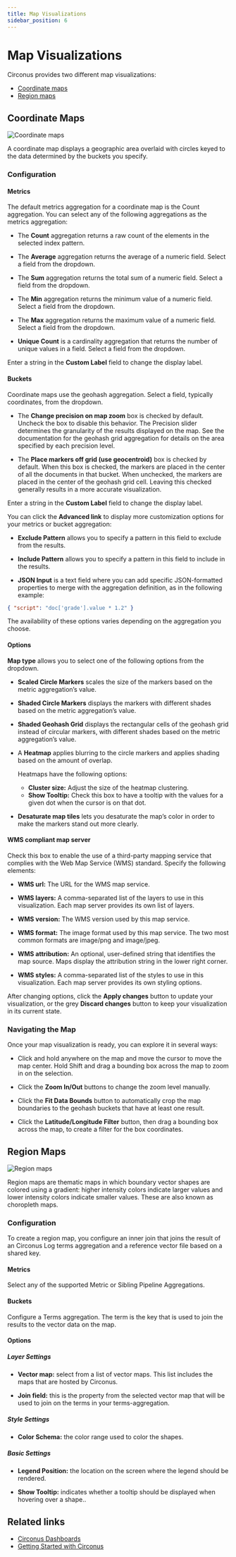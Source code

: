 ```yaml
---
title: Map Visualizations
sidebar_position: 6
---
```


# Map Visualizations

Circonus provides two different map visualizations:

- [Coordinate maps](#coordinate-maps)
- [Region maps](#region-maps)

## Coordinate Maps

![Coordinate maps](../img/visualizations-maps_coordinate.png)

A coordinate map displays a geographic area overlaid with circles keyed to the data determined by the buckets you specify.

### Configuration

#### Metrics

The default metrics aggregation for a coordinate map is the Count aggregation. You can select any of the following aggregations as the metrics aggregation:

- The **Count** aggregation returns a raw count of the elements in the selected index pattern.

- The **Average** aggregation returns the average of a numeric field. Select a field from the dropdown.

- The **Sum** aggregation returns the total sum of a numeric field. Select a field from the dropdown.

- The **Min** aggregation returns the minimum value of a numeric field. Select a field from the dropdown.

- The **Max** aggregation returns the maximum value of a numeric field. Select a field from the dropdown.

- **Unique Count** is a cardinality aggregation that returns the number of unique values in a field. Select a field from the dropdown.

Enter a string in the **Custom Label** field to change the display label.

#### Buckets

Coordinate maps use the geohash aggregation. Select a field, typically coordinates, from the dropdown.

- The **Change precision on map zoom** box is checked by default. Uncheck the box to disable this behavior. The Precision slider determines the granularity of the results displayed on the map. See the documentation for the geohash grid aggregation for details on the area specified by each precision level.

- The **Place markers off grid (use geocentroid)** box is checked by default. When this box is checked, the markers are placed in the center of all the documents in that bucket. When unchecked, the markers are placed in the center of the geohash grid cell. Leaving this checked generally results in a more accurate visualization.

Enter a string in the **Custom Label** field to change the display label.

You can click the **Advanced link** to display more customization options for your metrics or bucket aggregation:

- **Exclude Pattern** allows you to specify a pattern in this field to exclude from the results.

- **Include Pattern** allows you to specify a pattern in this field to include in the results.

- **JSON Input** is a text field where you can add specific JSON-formatted properties to merge with the aggregation definition, as in the following example:

```json
{ "script": "doc['grade'].value * 1.2" }
```

The availability of these options varies depending on the aggregation you choose.

#### Options

**Map type** allows you to select one of the following options from the dropdown.

- **Scaled Circle Markers** scales the size of the markers based on the metric aggregation’s value.

- **Shaded Circle Markers** displays the markers with different shades based on the metric aggregation’s value.

- **Shaded Geohash Grid** displays the rectangular cells of the geohash grid instead of circular markers, with different shades based on the metric aggregation’s value.

- A **Heatmap** applies blurring to the circle markers and applies shading based on the amount of overlap.

  Heatmaps have the following options:

  - **Cluster size:** Adjust the size of the heatmap clustering.
  - **Show Tooltip:** Check this box to have a tooltip with the values for a given dot when the cursor is on that dot.

- **Desaturate map tiles** lets you desaturate the map’s color in order to make the markers stand out more clearly.

#### WMS compliant map server

Check this box to enable the use of a third-party mapping service that complies with the Web Map Service (WMS) standard. Specify the following elements:

- **WMS url:** The URL for the WMS map service.

- **WMS layers:** A comma-separated list of the layers to use in this visualization. Each map server provides its own list of layers.

- **WMS version:** The WMS version used by this map service.

- **WMS format:** The image format used by this map service. The two most common formats are image/png and image/jpeg.

- **WMS attribution:** An optional, user-defined string that identifies the map source. Maps display the attribution string in the lower right corner.

- **WMS styles:** A comma-separated list of the styles to use in this visualization. Each map server provides its own styling options.

After changing options, click the **Apply changes** button to update your visualization, or the grey **Discard changes** button to keep your visualization in its current state.

### Navigating the Map

Once your map visualization is ready, you can explore it in several ways:

- Click and hold anywhere on the map and move the cursor to move the map center. Hold Shift and drag a bounding box across the map to zoom in on the selection.

- Click the **Zoom In/Out** buttons to change the zoom level manually.

- Click the **Fit Data Bounds** button to automatically crop the map boundaries to the geohash buckets that have at least one result.

- Click the **Latitude/Longitude Filter** button, then drag a bounding box across the map, to create a filter for the box coordinates.

## Region Maps

![Region maps](../img/visualizations-maps_county_region.png)

Region maps are thematic maps in which boundary vector shapes are colored using a gradient: higher intensity colors indicate larger values and lower intensity colors indicate smaller values. These are also known as choropleth maps.

### Configuration

To create a region map, you configure an inner join that joins the result of an Circonus Log terms aggregation and a reference vector file based on a shared key.

#### Metrics

Select any of the supported Metric or Sibling Pipeline Aggregations.

#### Buckets

Configure a Terms aggregation. The term is the key that is used to join the results to the vector data on the map.

#### Options

##### Layer Settings

- **Vector map:** select from a list of vector maps. This list includes the maps that are hosted by Circonus.

- **Join field:** this is the property from the selected vector map that will be used to join on the terms in your terms-aggregation.

##### Style Settings

- **Color Schema:** the color range used to color the shapes.

##### Basic Settings

- **Legend Position:** the location on the screen where the legend should be rendered.

- **Show Tooltip:** indicates whether a tooltip should be displayed when hovering over a shape..

## Related links

- [Circonus Dashboards](/circonus3/dashboards/introduction/)
- [Getting Started with Circonus](/circonus3/getting-started/)
